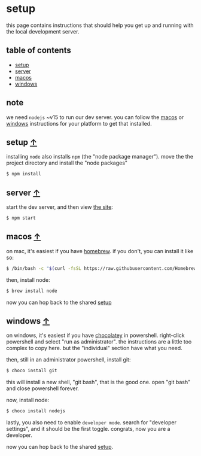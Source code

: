 # setup

this page contains instructions that should help you get up and running with the local development server.

## table of contents

- [setup](#server)
- [server](#running)
- [macos](#macos)
- [windows](#windows)

## note
we need `nodejs` ~v15 to run our dev server. you can follow the [macos](#macos) or [windows](#windows) instructions for your platform to get that installed.

## setup [↑](#table-of-contents)

installing `node` also installs `npm` (the "node package manager"). move the the project directory and install the "node packages"

```sh
$ npm install 
```

## server [↑](#table-of-contents)

start the dev server, and then view [the site](http://localhost:8888):

```sh
$ npm start
```

## macos [↑](#table-of-contents)

on mac, it's easiest if you have [homebrew](https://brew.sh). if you don't, you can install it like so:

```sh
$ /bin/bash -c "$(curl -fsSL https://raw.githubusercontent.com/Homebrew/install/HEAD/install.sh)"
```

then, install node:

```sh
$ brew install node
```

now you can hop back to the shared [setup](#setup)

## windows [↑](#table-of-contents)

on windows, it's easiest if you have [chocolatey](https://chocolatey.org/install#individual) in powershell. right-click powershell and select "run as administrator". the instructions are a little too complex to copy here. but the "individual" section have what you need.

then, still in an administrator powershell, install git:

```sh
$ choco install git
```

this will install a new shell, "git bash", that is the good one. open "git bash" and close powershell forever.

now, install node:

```sh
$ choco install nodejs
```

lastly, you also need to enable `developer mode`. search for "developer settings", and it should be the first toggle. congrats, now you are a developer.

now you can hop back to the shared [setup](#setup).
